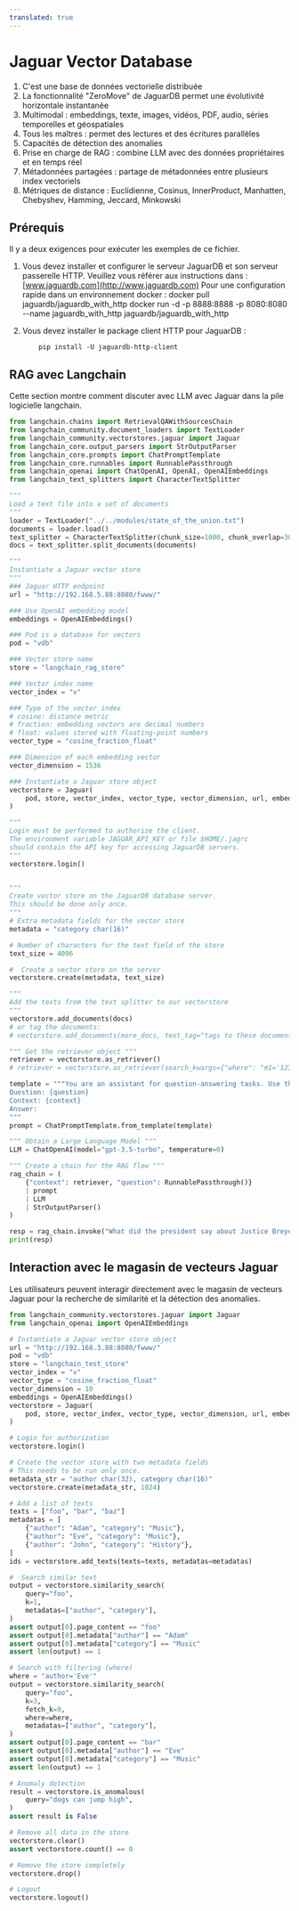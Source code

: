 ```yaml
---
translated: true
---
```


# Jaguar Vector Database

1. C'est une base de données vectorielle distribuée
2. La fonctionnalité "ZeroMove" de JaguarDB permet une évolutivité horizontale instantanée
3. Multimodal : embeddings, texte, images, vidéos, PDF, audio, séries temporelles et géospatiales
4. Tous les maîtres : permet des lectures et des écritures parallèles
5. Capacités de détection des anomalies
6. Prise en charge de RAG : combine LLM avec des données propriétaires et en temps réel
7. Métadonnées partagées : partage de métadonnées entre plusieurs index vectoriels
8. Métriques de distance : Euclidienne, Cosinus, InnerProduct, Manhatten, Chebyshev, Hamming, Jeccard, Minkowski

## Prérequis

Il y a deux exigences pour exécuter les exemples de ce fichier.
1. Vous devez installer et configurer le serveur JaguarDB et son serveur passerelle HTTP.
   Veuillez vous référer aux instructions dans :
   [www.jaguardb.com](http://www.jaguardb.com)
   Pour une configuration rapide dans un environnement docker :
   docker pull jaguardb/jaguardb_with_http
   docker run -d -p 8888:8888 -p 8080:8080 --name jaguardb_with_http  jaguardb/jaguardb_with_http

2. Vous devez installer le package client HTTP pour JaguarDB :
   ```
       pip install -U jaguardb-http-client
   ```

## RAG avec Langchain

Cette section montre comment discuter avec LLM avec Jaguar dans la pile logicielle langchain.

```python
from langchain.chains import RetrievalQAWithSourcesChain
from langchain_community.document_loaders import TextLoader
from langchain_community.vectorstores.jaguar import Jaguar
from langchain_core.output_parsers import StrOutputParser
from langchain_core.prompts import ChatPromptTemplate
from langchain_core.runnables import RunnablePassthrough
from langchain_openai import ChatOpenAI, OpenAI, OpenAIEmbeddings
from langchain_text_splitters import CharacterTextSplitter

"""
Load a text file into a set of documents
"""
loader = TextLoader("../../modules/state_of_the_union.txt")
documents = loader.load()
text_splitter = CharacterTextSplitter(chunk_size=1000, chunk_overlap=300)
docs = text_splitter.split_documents(documents)

"""
Instantiate a Jaguar vector store
"""
### Jaguar HTTP endpoint
url = "http://192.168.5.88:8080/fwww/"

### Use OpenAI embedding model
embeddings = OpenAIEmbeddings()

### Pod is a database for vectors
pod = "vdb"

### Vector store name
store = "langchain_rag_store"

### Vector index name
vector_index = "v"

### Type of the vector index
# cosine: distance metric
# fraction: embedding vectors are decimal numbers
# float: values stored with floating-point numbers
vector_type = "cosine_fraction_float"

### Dimension of each embedding vector
vector_dimension = 1536

### Instantiate a Jaguar store object
vectorstore = Jaguar(
    pod, store, vector_index, vector_type, vector_dimension, url, embeddings
)

"""
Login must be performed to authorize the client.
The environment variable JAGUAR_API_KEY or file $HOME/.jagrc
should contain the API key for accessing JaguarDB servers.
"""
vectorstore.login()


"""
Create vector store on the JaguarDB database server.
This should be done only once.
"""
# Extra metadata fields for the vector store
metadata = "category char(16)"

# Number of characters for the text field of the store
text_size = 4096

#  Create a vector store on the server
vectorstore.create(metadata, text_size)

"""
Add the texts from the text splitter to our vectorstore
"""
vectorstore.add_documents(docs)
# or tag the documents:
# vectorstore.add_documents(more_docs, text_tag="tags to these documents")

""" Get the retriever object """
retriever = vectorstore.as_retriever()
# retriever = vectorstore.as_retriever(search_kwargs={"where": "m1='123' and m2='abc'"})

template = """You are an assistant for question-answering tasks. Use the following pieces of retrieved context to answer the question. If you don't know the answer, just say that you don't know. Use three sentences maximum and keep the answer concise.
Question: {question}
Context: {context}
Answer:
"""
prompt = ChatPromptTemplate.from_template(template)

""" Obtain a Large Language Model """
LLM = ChatOpenAI(model="gpt-3.5-turbo", temperature=0)

""" Create a chain for the RAG flow """
rag_chain = (
    {"context": retriever, "question": RunnablePassthrough()}
    | prompt
    | LLM
    | StrOutputParser()
)

resp = rag_chain.invoke("What did the president say about Justice Breyer?")
print(resp)
```

## Interaction avec le magasin de vecteurs Jaguar

Les utilisateurs peuvent interagir directement avec le magasin de vecteurs Jaguar pour la recherche de similarité et la détection des anomalies.

```python
from langchain_community.vectorstores.jaguar import Jaguar
from langchain_openai import OpenAIEmbeddings

# Instantiate a Jaguar vector store object
url = "http://192.168.3.88:8080/fwww/"
pod = "vdb"
store = "langchain_test_store"
vector_index = "v"
vector_type = "cosine_fraction_float"
vector_dimension = 10
embeddings = OpenAIEmbeddings()
vectorstore = Jaguar(
    pod, store, vector_index, vector_type, vector_dimension, url, embeddings
)

# Login for authorization
vectorstore.login()

# Create the vector store with two metadata fields
# This needs to be run only once.
metadata_str = "author char(32), category char(16)"
vectorstore.create(metadata_str, 1024)

# Add a list of texts
texts = ["foo", "bar", "baz"]
metadatas = [
    {"author": "Adam", "category": "Music"},
    {"author": "Eve", "category": "Music"},
    {"author": "John", "category": "History"},
]
ids = vectorstore.add_texts(texts=texts, metadatas=metadatas)

#  Search similar text
output = vectorstore.similarity_search(
    query="foo",
    k=1,
    metadatas=["author", "category"],
)
assert output[0].page_content == "foo"
assert output[0].metadata["author"] == "Adam"
assert output[0].metadata["category"] == "Music"
assert len(output) == 1

# Search with filtering (where)
where = "author='Eve'"
output = vectorstore.similarity_search(
    query="foo",
    k=3,
    fetch_k=9,
    where=where,
    metadatas=["author", "category"],
)
assert output[0].page_content == "bar"
assert output[0].metadata["author"] == "Eve"
assert output[0].metadata["category"] == "Music"
assert len(output) == 1

# Anomaly detection
result = vectorstore.is_anomalous(
    query="dogs can jump high",
)
assert result is False

# Remove all data in the store
vectorstore.clear()
assert vectorstore.count() == 0

# Remove the store completely
vectorstore.drop()

# Logout
vectorstore.logout()
```
